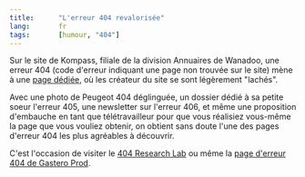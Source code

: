 ```yaml
--- 
title:      "L'erreur 404 revalorisée" 
lang:       fr 
tags:       [humour, "404"]
---
```


Sur le site de Kompass, filiale de la division Annuaires de Wanadoo, une erreur 404 (code d'erreur indiquant une page non trouvée sur le site) mène à une [page dédiée](http://www.kompass.fr/common/html/404.php), où les créateur du site se sont légèrement "lachés".

Avec une photo de Peugeot 404 déglinguée, un dossier dédié à sa petite soeur l'erreur 405, une newsletter sur l'erreur 406, et même une proposition d'embauche en tant que télétravailleur pour que vous réalisiez vous-même la page que vous vouliez obtenir, on obtient sans doute l'une des pages d'erreur 404 les plus agréables à découvrir.

C'est l'occasion de visiter le [404 Research Lab](http://www.plinko.net/404/) ou même la [page d'erreur 404 de Gastero Prod](http://www.gasteroprod.com/nosuchfile).
